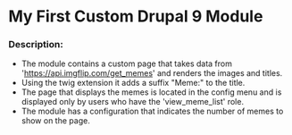 # My First Custom Drupal 9 Module #

### Description: ###
- The module contains a custom page that takes data from 'https://api.imgflip.com/get_memes' and renders the images and titles.
- Using the twig extension it adds a suffix "Meme:" to the title.
- The page that displays the memes is located in the config menu and is displayed only by users who have the 'view_meme_list' role.
- The module has a configuration that indicates the number of memes to show on the page.